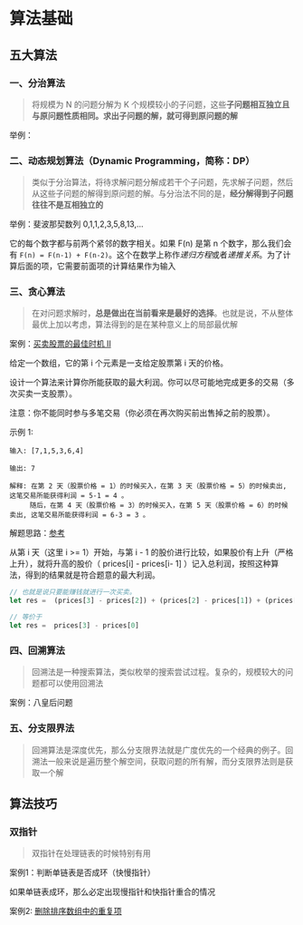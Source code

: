 # 算法基础

## 五大算法

### 一、分治算法

> 将规模为 N 的问题分解为 K 个规模较小的子问题，这些**子问题相互独立且与原问题性质相同。求出子问题的解，就可得到原问题的解**

举例：



### 二、动态规划算法（Dynamic Programming，简称：DP）

> 类似于分治算法，将待求解问题分解成若干个子问题，先求解子问题，然后从这些子问题的解得到原问题的解。与分治法不同的是，**经分解得到子问题往往不是互相独立的**

举例：斐波那契数列 0,1,1,2,3,5,8,13,…

它的每个数字都与前两个紧邻的数字相关。如果 F(n) 是第 n 个数字，那么我们会有 `F(n) = F(n-1) + F(n-2)`。这个在数学上称作*递归方程*或者*递推关系*。为了计算后面的项，它需要前面项的计算结果作为输入


### 三、贪心算法

> 在对问题求解时，**总是做出在当前看来是最好的选择**。也就是说，不从整体最优上加以考虑，算法得到的是在某种意义上的局部最优解

案例：[买卖股票的最佳时机 II](https://leetcode-cn.com/leetbook/read/top-interview-questions-easy/x2zsx1/)

给定一个数组，它的第 i 个元素是一支给定股票第 i 天的价格。

设计一个算法来计算你所能获取的最大利润。你可以尽可能地完成更多的交易（多次买卖一支股票）。

注意：你不能同时参与多笔交易（你必须在再次购买前出售掉之前的股票）。

示例 1:

```
输入: [7,1,5,3,6,4]

输出: 7

解释: 在第 2 天（股票价格 = 1）的时候买入，在第 3 天（股票价格 = 5）的时候卖出, 这笔交易所能获得利润 = 5-1 = 4 。
     随后，在第 4 天（股票价格 = 3）的时候买入，在第 5 天（股票价格 = 6）的时候卖出, 这笔交易所能获得利润 = 6-3 = 3 。
```

解题思路：[参考](https://leetcode-cn.com/problems/best-time-to-buy-and-sell-stock-ii/solution/tan-xin-suan-fa-by-liweiwei1419-2/)

从第 i 天（这里 i >= 1）开始，与第 i - 1 的股价进行比较，如果股价有上升（严格上升），就将升高的股价（ prices[i] - prices[i- 1] ）记入总利润，按照这种算法，得到的结果就是符合题意的最大利润。


```js
// 也就是说只要能赚钱就进行一次买卖。
let res =  (prices[3] - prices[2]) + (prices[2] - prices[1]) + (prices[1] - prices[0])

// 等价于
let res =  prices[3] - prices[0]
```

### 四、回溯算法

> 回溯法是一种搜索算法，类似枚举的搜索尝试过程。复杂的，规模较大的问题都可以使用回溯法

案例：八皇后问题


### 五、分支限界法

> 回溯算法是深度优先，那么分支限界法就是广度优先的一个经典的例子。回溯法一般来说是遍历整个解空间，获取问题的所有解，而分支限界法则是获取一个解



## 算法技巧

### 双指针

> 双指针在处理链表的时候特别有用

案例1：判断单链表是否成环（快慢指针）

如果单链表成环，那么必定出现慢指针和快指针重合的情况

案例2: [删除排序数组中的重复项](https://leetcode-cn.com/leetbook/read/top-interview-questions-easy/x2gy9m/)